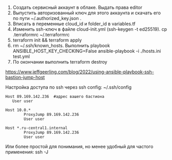 1. Создать сервисный аккаунт в облаке. Выдать права editor
2. Выпустить авторизованный ключ для этого аккаунта и скачать его по пути ~/.authorized_key.json . 
3. Вписать в переменные cloud_id и folder_id в variables.tf
4. Изменить ssh-ключ в файле cloud-init.yml (ssh-keygen -t ed25519). cp .terraformrc ~/.terraformrc
5. terraform init && terraform apply
6. rm ~/.ssh/known_hosts. Выполнить playbook ANSIBLE_HOST_KEY_CHECKING=False ansible-playbook -i ./hosts.ini test.yml
7. По окончании выполнить terraform destroy

https://www.jeffgeerling.com/blog/2022/using-ansible-playbook-ssh-bastion-jump-host

Настройка доступа по ssh через ssh config: 
~/.ssh/config
```
Host 89.169.142.236  #адрес вашего бастиона
   User user

Host 10.0.*
        ProxyJump 89.169.142.236
        User user

Host *.ru-central1.internal
        ProxyJump 89.169.142.236
        User user

```

Или более простой для понимания, но менее удобный для частого применения: ssh -J <jump server> <remote server>
